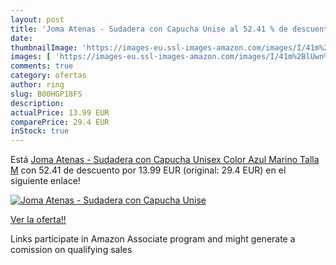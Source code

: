 ```yaml
---
layout: post
title: 'Joma Atenas - Sudadera con Capucha Unise al 52.41 % de descuento'
date: 
thumbnailImage: 'https://images-eu.ssl-images-amazon.com/images/I/41m%2BlUwn%2BZL._SL200_.jpg'
images: [ 'https://images-eu.ssl-images-amazon.com/images/I/41m%2BlUwn%2BZL._SL200_.jpg' ]
comments: true
category: ofertas
author: ring
slug: B00HGP18FS
description:
actualPrice: 13.99 EUR
comparePrice: 29.4 EUR
inStock: true
---
```


Está [Joma Atenas - Sudadera con Capucha Unisex  Color Azul Marino  Talla M](https://www.amazon.es/dp/B00HGP18FS/?tag=tolees-21) con 52.41 de descuento por 13.99 EUR (original: 29.4 EUR) en el siguiente enlace!

[![Joma Atenas - Sudadera con Capucha Unise](https://images-eu.ssl-images-amazon.com/images/I/41m%2BlUwn%2BZL._SL200_.jpg)](https://www.amazon.es/dp/B00HGP18FS/?tag=tolees-21)

[Ver la oferta!!](https://www.amazon.es/dp/B00HGP18FS/?tag=tolees-21)

Links participate in Amazon Associate program and might generate a comission on qualifying sales


